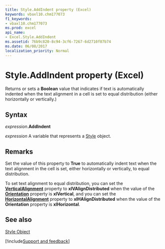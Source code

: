 ```yaml
---
title: Style.AddIndent property (Excel)
keywords: vbaxl10.chm177073
f1_keywords:
- vbaxl10.chm177073
ms.prod: excel
api_name:
- Excel.Style.AddIndent
ms.assetid: 76b9c820-8c94-3cf6-7267-6d2710f07b74
ms.date: 06/08/2017
localization_priority: Normal
---
```



# Style.AddIndent property (Excel)

Returns or sets a  **Boolean** value that indicates if text is automatically indented when the text alignment in a cell is set to equal distribution (either horizontally or vertically.)


## Syntax

_expression_.**AddIndent**

_expression_ A variable that represents a [Style](Excel.Style.md) object.


## Remarks

Set the value of this property to  **True** to automatically indent text when the text alignment in the cell is set, either horizontally or vertically, to equal distribution.

To set text alignment to equal distribution, you can set the  **[VerticalAlignment](Excel.Range.VerticalAlignment.md)** property to **xlVAlignDistributed** when the value of the **[Orientation](Excel.Range.Orientation.md)** property is **xlVertical**, and you can set the **[HorizontalAlignment](Excel.Range.HorizontalAlignment.md)** property to **xlHAlignDistributed** when the value of the **Orientation** property is **xlHorizontal**.


## See also


[Style Object](Excel.Style.md)

[!include[Support and feedback](~/includes/feedback-boilerplate.md)]